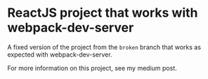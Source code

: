 # ReactJS project that works with webpack-dev-server

A fixed version of the project from the `broken` branch that works as expected with webpack-dev-server.

For more information on this project, see my medium post.
